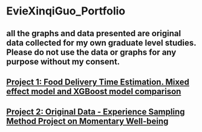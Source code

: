 # EvieXinqiGuo_Portfolio

## all the graphs and data presented are original data collected for my own graduate level studies. Please do not use the data or graphs for any purpose without my consent. 

## [Project 1: Food Delivery Time Estimation. Mixed effect model and XGBoost model comparison](https://github.com/EvieXinqiGuo/EvieXinqiGuo_Portfolio/blob/main/FoodDeliveryTimeExtimation.rmd)

## [Project 2: Original Data - Experience Sampling Method Project on Momentary Well-being]()

